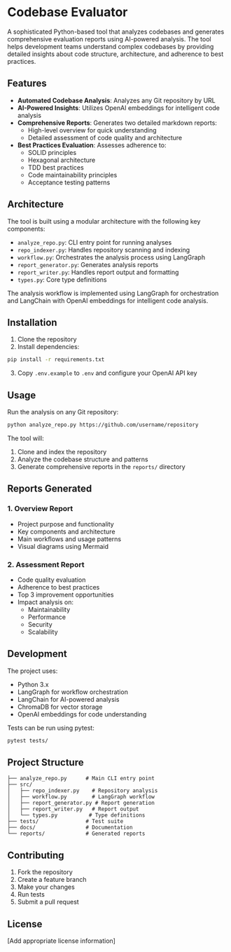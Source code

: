 # Codebase Evaluator

A sophisticated Python-based tool that analyzes codebases and generates comprehensive evaluation reports using AI-powered analysis. The tool helps development teams understand complex codebases by providing detailed insights about code structure, architecture, and adherence to best practices.

## Features

- **Automated Codebase Analysis**: Analyzes any Git repository by URL
- **AI-Powered Insights**: Utilizes OpenAI embeddings for intelligent code analysis
- **Comprehensive Reports**: Generates two detailed markdown reports:
  - High-level overview for quick understanding
  - Detailed assessment of code quality and architecture
- **Best Practices Evaluation**: Assesses adherence to:
  - SOLID principles
  - Hexagonal architecture
  - TDD best practices
  - Code maintainability principles
  - Acceptance testing patterns

## Architecture

The tool is built using a modular architecture with the following key components:

- `analyze_repo.py`: CLI entry point for running analyses
- `repo_indexer.py`: Handles repository scanning and indexing
- `workflow.py`: Orchestrates the analysis process using LangGraph
- `report_generator.py`: Generates analysis reports
- `report_writer.py`: Handles report output and formatting
- `types.py`: Core type definitions

The analysis workflow is implemented using LangGraph for orchestration and LangChain with OpenAI embeddings for intelligent code analysis.

## Installation

1. Clone the repository
2. Install dependencies:
```bash
pip install -r requirements.txt
```
3. Copy `.env.example` to `.env` and configure your OpenAI API key

## Usage

Run the analysis on any Git repository:

```bash
python analyze_repo.py https://github.com/username/repository
```

The tool will:
1. Clone and index the repository
2. Analyze the codebase structure and patterns
3. Generate comprehensive reports in the `reports/` directory

## Reports Generated

### 1. Overview Report
- Project purpose and functionality
- Key components and architecture
- Main workflows and usage patterns
- Visual diagrams using Mermaid

### 2. Assessment Report
- Code quality evaluation
- Adherence to best practices
- Top 3 improvement opportunities
- Impact analysis on:
  - Maintainability
  - Performance
  - Security
  - Scalability

## Development

The project uses:
- Python 3.x
- LangGraph for workflow orchestration
- LangChain for AI-powered analysis
- ChromaDB for vector storage
- OpenAI embeddings for code understanding

Tests can be run using pytest:
```bash
pytest tests/
```

## Project Structure

```
├── analyze_repo.py      # Main CLI entry point
├── src/
│   ├── repo_indexer.py    # Repository analysis
│   ├── workflow.py        # LangGraph workflow
│   ├── report_generator.py # Report generation
│   ├── report_writer.py   # Report output
│   └── types.py          # Type definitions
├── tests/               # Test suite
├── docs/                # Documentation
└── reports/             # Generated reports
```

## Contributing

1. Fork the repository
2. Create a feature branch
3. Make your changes
4. Run tests
5. Submit a pull request

## License

[Add appropriate license information]
